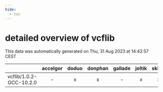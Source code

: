 ```yaml
---
hide:
  - toc
---
```


detailed overview of vcflib
===========================


This data was automatically generated on Thu, 31 Aug 2023 at 14:42:57 CEST  

| |accelgor|doduo|donphan|gallade|joltik|skitty|swalot|victini|
| :---: | :---: | :---: | :---: | :---: | :---: | :---: | :---: | :---: |
|vcflib/1.0.2-GCC-10.2.0|-|x|x|-|x|x|x|x|
